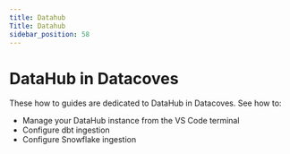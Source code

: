 ```yaml
---
title: Datahub
Title: Datahub
sidebar_position: 58
---
```

# DataHub in Datacoves 

These how to guides are dedicated to DataHub in Datacoves. See how to:

- Manage your DataHub instance from the VS Code terminal
- Configure dbt ingestion
- Configure Snowflake ingestion
